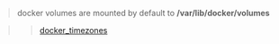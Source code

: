 > docker volumes are mounted by default to **/var/lib/docker/volumes**

> >[docker_timezones](https://github.com/voulix/selfhosted-simplified/blob/main/docker_timezones)